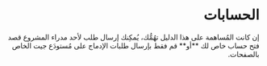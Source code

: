 # <div dir="rtl">الحسابات</div>

<div dir="rtl">إن كانت المُساهمة على هذا الدليل تهُمُّك، يُمكِنك إرسال طلب لأحد مدراء المشروع قصد فتح حساب خاص لك **أو** قم فقط بإرسال طلبات الإدماج على مُستودَع جيت الخاص بالصفحات.</div>
